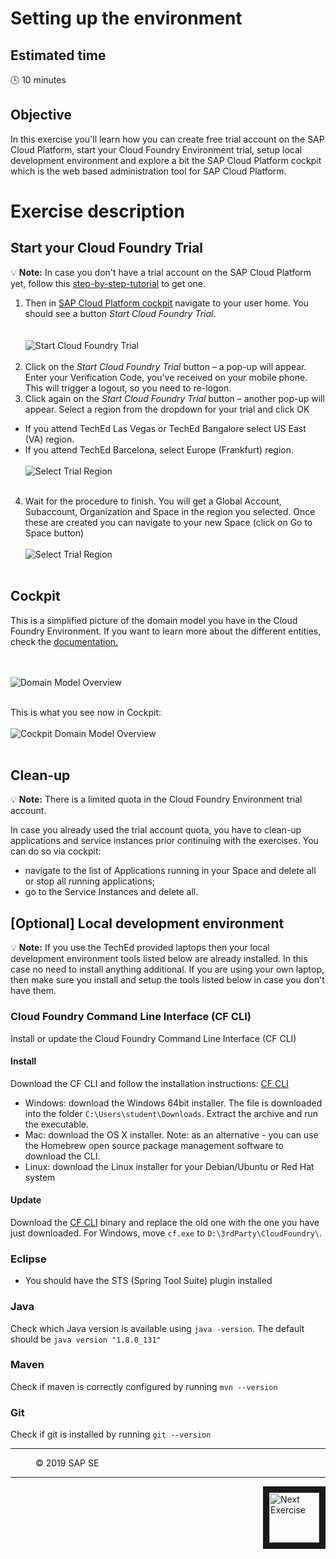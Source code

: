 # Setting up the environment


## Estimated time

:clock4: 10 minutes

## Objective

In this exercise you'll learn how you can create free trial account on the SAP Cloud Platform, start your Cloud Foundry Environment trial, setup local development environment and explore a bit the SAP Cloud Platform cockpit which is the web based administration tool for SAP Cloud Platform.

# Exercise description

## Start your Cloud Foundry Trial

:bulb: **Note:** In case you don't have a trial account on the SAP Cloud Platform yet, follow this [step-by-step-tutorial](http://go.sap.com/developer/tutorials/hcp-create-trial-account.html) to get one.

1. Then in [SAP Cloud Platform cockpit](https://account.hana.ondemand.com/#/home/welcome) navigate to your user home. You should see a button *Start Cloud Foundry Trial*.  
<br><br>
![Start Cloud Foundry Trial](/docs/img/start_cf_trial.png?raw=true)
<br><br>
2. Click on the *Start Cloud Foundry Trial* button – a pop-up will appear. Enter your Verification Code, you've received on your mobile phone. This will trigger a logout, so you need to re-logon.
3. Click again on the *Start Cloud Foundry Trial* button – another pop-up will appear. Select a region from the dropdown for your trial and click OK
- If you attend TechEd Las Vegas or TechEd Bangalore select US East (VA) region.
- If you attend TechEd Barcelona, select Europe (Frankfurt) region. 
<br><br>
![Select Trial Region](/docs/img/select_trial_region.png?raw=true)
<br><br>
4. Wait for the procedure to finish. You will get a Global Account, Subaccount, Organization and Space in the region you selected. Once these are created you can navigate to your new Space (click on Go to Space button)
<br><br>
![Select Trial Region](/docs/img/go_to_space.png?raw=true)
<br><br>

## Cockpit
This is a simplified picture of the domain model you have in the Cloud Foundry Environment. If you want to learn more about the different entities, check the [documentation.](https://help.sap.com/viewer/65de2977205c403bbc107264b8eccf4b/Cloud/en-US/8ed4a705efa0431b910056c0acdbf377.html)

<br><br>
![Domain Model Overview](/docs/img/domain_model.png?raw=true)
<br><br>

This is what you see now in Cockpit:
<br><br>
![Cockpit Domain Model Overview](/docs/img/cockpit_domain_model.png?raw=true)
<br><br>

## Clean-up

:bulb: **Note:** There is a limited quota in the Cloud Foundry Environment trial account.

In case you already used the trial account quota, you have to clean-up applications and service instances prior continuing with the exercises. You can do so via cockpit:
- navigate to the list of Applications running in your Space and delete all or stop all running applications;
- go to the Service Instances and delete all.   

## [Optional] Local development environment

:bulb: **Note:** If you use the TechEd provided laptops then your local development environment tools listed below are already installed. In this case no need to install anything additional. If you are using your own laptop, then make sure you install and setup the tools listed below in case you don't have them.

### Cloud Foundry Command Line Interface (CF CLI)

Install or update the Cloud Foundry Command Line Interface (CF CLI)

#### Install
Download the CF CLI and follow the installation instructions: [CF CLI](https://github.com/cloudfoundry/cli#downloads)

- Windows: download the Windows 64bit installer. The file is downloaded into the folder `C:\Users\student\Downloads`. Extract the archive and run the executable.
- Mac: download the OS X installer. Note: as an alternative - you can use the Homebrew open source package management software to download the CLI.
- Linux: download the Linux installer for your Debian/Ubuntu or Red Hat system

#### Update
Download the [CF CLI](https://github.com/cloudfoundry/cli#downloads) binary and replace the old one with the one you have just downloaded. For Windows, move `cf.exe` to `D:\3rdParty\CloudFoundry\`.

### Eclipse
- You should have the STS (Spring Tool Suite) plugin installed

### Java
Check which Java version is available using `java -version`. The default should be `java version "1.8.0_131"`

### Maven
Check if maven is correctly configured by running `mvn --version`

### Git
Check if git is installed by running `git --version`

 
***
<dl>
  <dd>
  <div class="footer">&copy; 2019 SAP SE</div>
  </dd>
</dl>
<hr>
<a href="/docs/02_clone/README.md">
  <img src="https://github.com/SAP-samples/cloud-cf-product-list/blob/teched2019/docs/img/arrow_right.png" height="80" border="10" align="right" alt="Next Exercise" title="Next Exercise: Clone application">
</a>
